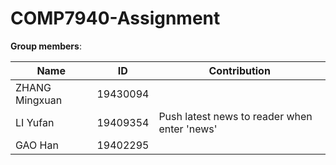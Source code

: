 # COMP7940-Assignment

**Group members**: 

Name  | ID  | Contribution
 ---- | ----- | ----- |   
 ZHANG Mingxuan  | 19430094  |
 LI Yufan  | 19409354 | Push latest news to reader when enter 'news'
 GAO Han  | 19402295 |


